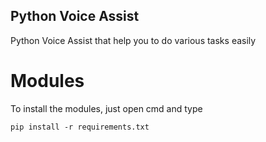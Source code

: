 ## Python Voice Assist
Python Voice Assist that help you to do various tasks easily

# Modules
To install the modules, just open cmd and type 
```
pip install -r requirements.txt
```
